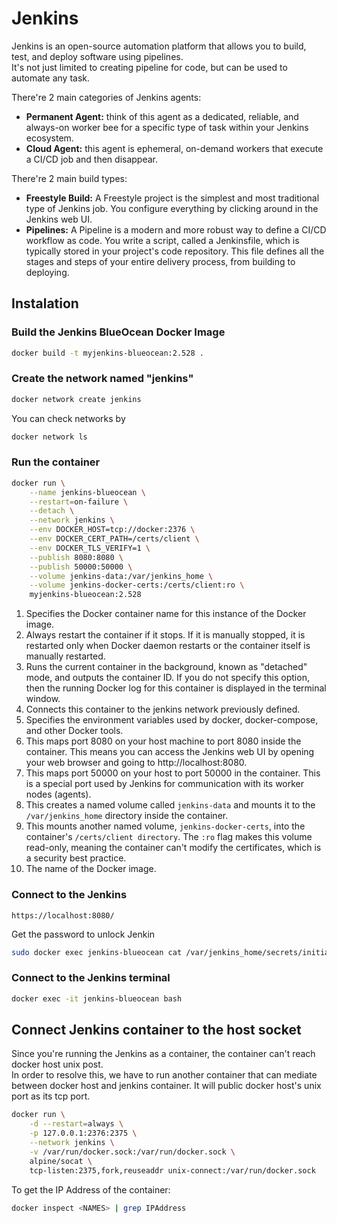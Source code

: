 # Jenkins

Jenkins is an open-source automation platform that allows you to build, test, and deploy software using pipelines. </br>
It's not just limited to creating pipeline for code, but can be used to automate any task. 

There're 2 main categories of Jenkins agents:
- **Permanent Agent:** think of this agent as a dedicated, reliable, and always-on worker bee for a specific type of task within your Jenkins ecosystem.
- **Cloud Agent:** this agent is ephemeral, on-demand workers that execute a CI/CD job and then disappear. 

There're 2 main build types:
- **Freestyle Build:** A Freestyle project is the simplest and most traditional type of Jenkins job. You configure everything by clicking around in the Jenkins web UI.
- **Pipelines:** A Pipeline is a modern and more robust way to define a CI/CD workflow as code. You write a script, called a Jenkinsfile, which is typically stored in your project's code repository. This file defines all the stages and steps of your entire delivery process, from building to deploying.

## Instalation

### Build the Jenkins BlueOcean Docker Image
```bash
docker build -t myjenkins-blueocean:2.528 .
```

### Create the network named "jenkins"
```bash
docker network create jenkins
```

You can check networks by
```bash
docker network ls
```

### Run the container
```bash
docker run \
    --name jenkins-blueocean \
    --restart=on-failure \
    --detach \
    --network jenkins \
    --env DOCKER_HOST=tcp://docker:2376 \
    --env DOCKER_CERT_PATH=/certs/client \
    --env DOCKER_TLS_VERIFY=1 \
    --publish 8080:8080 \
    --publish 50000:50000 \
    --volume jenkins-data:/var/jenkins_home \
    --volume jenkins-docker-certs:/certs/client:ro \
    myjenkins-blueocean:2.528
```
1. Specifies the Docker container name for this instance of the Docker image.
2. Always restart the container if it stops. If it is manually stopped, it is restarted only when Docker daemon restarts or the container itself is manually restarted.
3. Runs the current container in the background, known as "detached" mode, and outputs the container ID. If you do not specify this option, then the running Docker log for this container is displayed in the terminal window.
4. Connects this container to the jenkins network previously defined.
5. Specifies the environment variables used by docker, docker-compose, and other Docker tools.
6. This maps port 8080 on your host machine to port 8080 inside the container. This means you can access the Jenkins web UI by opening your web browser and going to http://localhost:8080.
7. This maps port 50000 on your host to port 50000 in the container. This is a special port used by Jenkins for communication with its worker nodes (agents). 
8. This creates a named volume called `jenkins-data` and mounts it to the `/var/jenkins_home` directory inside the container.
9. This mounts another named volume, `jenkins-docker-certs`, into the container's `/certs/client directory`. The `:ro` flag makes this volume read-only, meaning the container can't modify the certificates, which is a security best practice.
10. The name of the Docker image.

### Connect to the Jenkins
```
https://localhost:8080/
```

Get the password to unlock Jenkin
```bash
sudo docker exec jenkins-blueocean cat /var/jenkins_home/secrets/initialAdminPassword
```

### Connect to the Jenkins terminal
```bash
docker exec -it jenkins-blueocean bash
```

## Connect Jenkins container to the host socket

Since you're running the Jenkins as a container, the container can't reach docker host unix post.</br>
In order to resolve this, we have to run another container that can mediate between docker host and jenkins container. It will public docker host's unix port as its tcp port. 
```bash
docker run \
    -d --restart=always \
    -p 127.0.0.1:2376:2375 \
    --network jenkins \
    -v /var/run/docker.sock:/var/run/docker.sock \
    alpine/socat \
    tcp-listen:2375,fork,reuseaddr unix-connect:/var/run/docker.sock
```
To get the IP Address of the container:
```bash
docker inspect <NAMES> | grep IPAddress
```